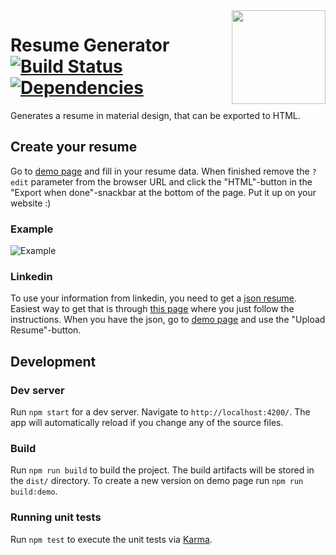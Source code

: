 <img src="https://github.com/karmats/resume-generator/blob/master/src/assets/images/logo.png?raw=true" width="150" align="right" />

# Resume Generator [![Build Status](https://travis-ci.org/karmats/resume-generator.svg?branch=master)](https://travis-ci.org/karmats/resume-generator) [![Dependencies](https://david-dm.org/karmats/resume-generator/status.svg)](https://david-dm.org/karmats/resume-generator)

Generates a resume in material design, that can be exported to HTML.

## Create your resume

Go to [demo page](https://karmats.github.io/resume-generator/?edit) and fill in your resume data. When finished remove the `?edit` parameter from the browser URL and click the "HTML"-button in the "Export when done"-snackbar at the bottom of the page. Put it up on your website :)

### Example

![Example](https://raw.githubusercontent.com/karmats/resume-generator/master/src/assets/images/example.png "Resume example")

### Linkedin

To use your information from linkedin, you need to get a [json resume](https://jsonresume.org). Easiest way to get that is through [this page](https://jmperezperez.com/linkedin-to-json-resume/) where you just follow the instructions. When you have the json, go to [demo page](https://karmats.github.io/resume-generator/?edit) and use the "Upload Resume"-button.

## Development

### Dev server

Run `npm start` for a dev server. Navigate to `http://localhost:4200/`. The app will automatically reload if you change any of the source files.

### Build

Run `npm run build` to build the project. The build artifacts will be stored in the `dist/` directory. To create a new version on demo page run `npm run build:demo`.

### Running unit tests

Run `npm test` to execute the unit tests via [Karma](https://karma-runner.github.io).
